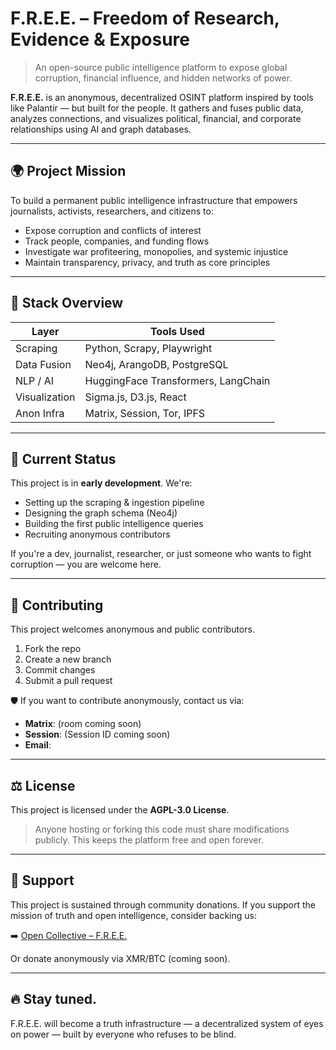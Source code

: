 # F.R.E.E. – Freedom of Research, Evidence & Exposure

> An open-source public intelligence platform to expose global corruption, financial influence, and hidden networks of power.

**F.R.E.E.** is an anonymous, decentralized OSINT platform inspired by tools like Palantir — but built for the people. It gathers and fuses public data, analyzes connections, and visualizes political, financial, and corporate relationships using AI and graph databases.

---

## 🌍 Project Mission

To build a permanent public intelligence infrastructure that empowers journalists, activists, researchers, and citizens to:
- Expose corruption and conflicts of interest
- Track people, companies, and funding flows
- Investigate war profiteering, monopolies, and systemic injustice
- Maintain transparency, privacy, and truth as core principles

---

## 🧱 Stack Overview

| Layer        | Tools Used                            |
|--------------|----------------------------------------|
| Scraping     | Python, Scrapy, Playwright             |
| Data Fusion  | Neo4j, ArangoDB, PostgreSQL            |
| NLP / AI     | HuggingFace Transformers, LangChain    |
| Visualization| Sigma.js, D3.js, React                 |
| Anon Infra   | Matrix, Session, Tor, IPFS             |

---

## 🚧 Current Status

This project is in **early development**. We're:
- Setting up the scraping & ingestion pipeline
- Designing the graph schema (Neo4j)
- Building the first public intelligence queries
- Recruiting anonymous contributors

If you're a dev, journalist, researcher, or just someone who wants to fight corruption — you are welcome here.

---

## 🤝 Contributing

This project welcomes anonymous and public contributors.

1. Fork the repo
2. Create a new branch
3. Commit changes
4. Submit a pull request

🛡️ If you want to contribute anonymously, contact us via:

- **Matrix**: (room coming soon)
- **Session**: (Session ID coming soon)
- **Email**:

---

## ⚖️ License

This project is licensed under the **AGPL-3.0 License**.  
> Anyone hosting or forking this code must share modifications publicly. This keeps the platform free and open forever.

---

## 💬 Support

This project is sustained through community donations. If you support the mission of truth and open intelligence, consider backing us:

➡️ [Open Collective – F.R.E.E.](https://github.com/Eljefe058/FREE-intel-platform)

Or donate anonymously via XMR/BTC (coming soon).

---

## 🔥 Stay tuned.

F.R.E.E. will become a truth infrastructure — a decentralized system of eyes on power — built by everyone who refuses to be blind.

